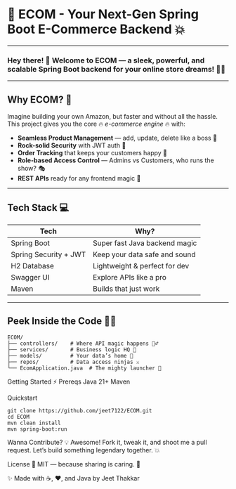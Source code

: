 # 🚀 ECOM - Your Next-Gen Spring Boot E-Commerce Backend 💥

---

### Hey there! 👋 Welcome to **ECOM** — a **sleek**, **powerful**, and **scalable** Spring Boot backend for your online store dreams! 🛒✨

---

## Why ECOM? 🤔

Imagine building your own Amazon, but faster and without all the hassle.  
This project gives you the core 🔥 *e-commerce engine* 🔥 with:

- **Seamless Product Management** — add, update, delete like a boss 💪  
- **Rock-solid Security** with JWT auth 🔐  
- **Order Tracking** that keeps your customers happy 🎯  
- **Role-based Access Control** — Admins vs Customers, who runs the show? 🎭  
- **REST APIs** ready for any frontend magic 🎨

---

## Tech Stack 💻

| Tech        | Why?                         |
|-------------|------------------------------|
| Spring Boot | Super fast Java backend magic|
| Spring Security + JWT | Keep your data safe and sound|
| H2 Database | Lightweight & perfect for dev|
| Swagger UI  | Explore APIs like a pro       |
| Maven       | Builds that just work         |

---

## Peek Inside the Code 🕵️‍♂️

```text
ECOM/
├── controllers/    # Where API magic happens 🧙‍♂️
├── services/       # Business logic HQ 🧩
├── models/         # Your data’s home 🏡
├── repos/          # Data access ninjas ⚔️
└── EcomApplication.java  # The mighty launcher 🚀
```
Getting Started ⚡️
Prereqs
Java 21+
Maven

Quickstart
```code
git clone https://github.com/jeet7122/ECOM.git
cd ECOM
mvn clean install
mvn spring-boot:run
```

Wanna Contribute? 💡
Awesome! Fork it, tweak it, and shoot me a pull request. Let’s build something legendary together. 💥

License 📝
MIT — because sharing is caring. 💖


✨ Made with ☕, ❤️, and Java by Jeet Thakkar

